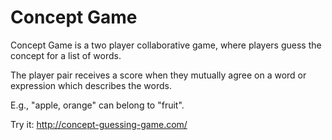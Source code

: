 # Concept Game

Concept Game is a two player collaborative game, where players guess the concept for a list of words.

The player pair receives a score when they mutually agree on a word or expression which describes the words.

E.g., "apple, orange" can belong to "fruit".

Try it: http://concept-guessing-game.com/
